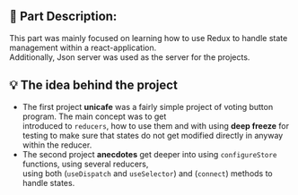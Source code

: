 ## :page_with_curl: **Part Description:**

This part was mainly focused on learning how to use Redux to handle state management within a react-application.<br>
Additionally, Json server was used as the server for the projects.

## :bulb: **The idea behind the project**

- The first project **unicafe** was a fairly simple project of voting button program. The main concept was to get<br>
introduced to ``reducers``, how to use them and with using **deep freeze** for testing to make sure that states do not
get modified directly in anyway within the reducer.
- The second project **anecdotes** get deeper into using ``configureStore`` functions, using several reducers,<br>
using both (``useDispatch`` and ``useSelector``) and (``connect``) methods to handle states.
